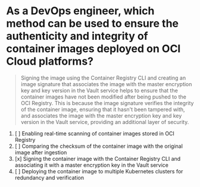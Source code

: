# As a DevOps engineer, which method can be used to ensure the authenticity and integrity of container images deployed on OCI Cloud platforms?

> Signing the image using the Container Registry CLI and creating an image signature that associates the image with the master encryption key and key version in the Vault service helps to ensure that the container images have not been modified after being pushed to the OCI Registry. This is because the image signature verifies the integrity of the container image, ensuring that it hasn't been tampered with, and associates the image with the master encryption key and key version in the Vault service, providing an additional layer of security.

1. [ ] Enabling real-time scanning of container images stored in OCI Registry
1. [ ] Comparing the checksum of the container image with the original image after ingestion
1. [x] Signing the container image with the Container Registry CLI and associating it with a master encryption key in the Vault service
1. [ ] Deploying the container image to multiple Kubernetes clusters for redundancy and verification